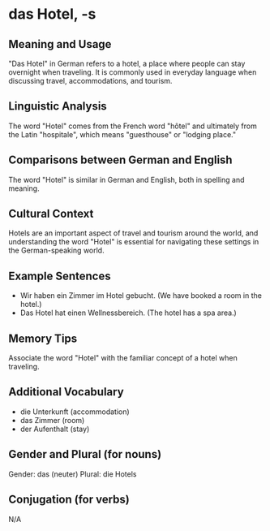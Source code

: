 # das Hotel, -s
## Meaning and Usage
"Das Hotel" in German refers to a hotel, a place where people can stay overnight when traveling. It is commonly used in everyday language when discussing travel, accommodations, and tourism.

## Linguistic Analysis
The word "Hotel" comes from the French word "hôtel" and ultimately from the Latin "hospitale", which means "guesthouse" or "lodging place."

## Comparisons between German and English
The word "Hotel" is similar in German and English, both in spelling and meaning.

## Cultural Context
Hotels are an important aspect of travel and tourism around the world, and understanding the word "Hotel" is essential for navigating these settings in the German-speaking world.

## Example Sentences
- Wir haben ein Zimmer im Hotel gebucht. (We have booked a room in the hotel.)
- Das Hotel hat einen Wellnessbereich. (The hotel has a spa area.)

## Memory Tips
Associate the word "Hotel" with the familiar concept of a hotel when traveling.

## Additional Vocabulary
- die Unterkunft (accommodation)
- das Zimmer (room)
- der Aufenthalt (stay)

## Gender and Plural (for nouns)
Gender: das (neuter)
Plural: die Hotels

## Conjugation (for verbs)
N/A